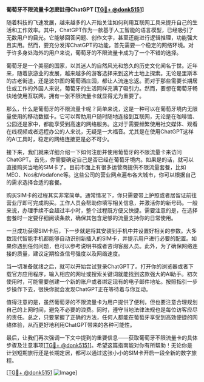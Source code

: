 **葡萄牙不限流量卡怎麽註冊ChatGPT [[TG💪+ @donk5151](https://t.me/s/donk5151)]**

随着科技的飞速发展，越来越多的人开始关注如何利用互联网工具来提升自己的生活和工作效率。其中，ChatGPT作为一款基于人工智能的语言模型，已经吸引了无数用户的目光。它能够回答问题、创作文字，甚至还能进行逻辑推理，功能强大且实用。然而，要充分发挥ChatGPT的功能，首先需要一个稳定的网络环境。对于许多身处海外的用户来说，葡萄牙的不限流量卡成为了一个不错的选择。

葡萄牙是一个美丽的国家，以其迷人的自然风光和悠久的历史文化闻名于世。近年来，随着旅游业的发展，越来越多的游客选择来到这片土地上探索。无论是里斯本的古老街道，还是波尔图的葡萄酒庄园，都让人流连忘返。而对于那些需要长期居住或工作的外国人来说，葡萄牙的生活同样充满了吸引力。然而，要想在葡萄牙畅快地使用互联网，拥有一张不限流量卡就显得尤为重要了。

那么，什么是葡萄牙的不限流量卡呢？简单来说，这是一种可以在葡萄牙境内无限量使用的移动数据卡。它可以帮助用户随时随地连接到互联网，无论是在咖啡馆、公园还是家中，都能享受到高速的网络服务。这对于需要频繁使用社交媒体、观看在线视频或者远程办公的人来说，无疑是一大福音。尤其是在使用ChatGPT这样的AI工具时，稳定的网络连接更是必不可少。

接下来，我们就来详细介绍一下如何注册并使用葡萄牙的不限流量卡来访问ChatGPT。首先，你需要确定自己是否已经在葡萄牙境内。如果是的话，就可以直接购买当地的SIM卡了。目前市面上有很多运营商提供不限流量套餐，比如MEO、Nos和Vodafone等。这些公司的营业网点遍布各大城市，你可以根据自己的需求选择合适的套餐。

购买SIM卡的过程其实非常简单。通常情况下，你只需要带上护照或者居留证前往营业厅即可完成购买。工作人员会帮助你填写相关信息，并激活你的新号码。一般来说，办理手续不会超过半小时，整个过程既方便又快捷。需要注意的是，在选择套餐时一定要仔细阅读条款，确保其包含足够的流量支持你的日常使用。

一旦成功获得SIM卡后，下一步就是将其安装到手机中并设置好相关的参数。大多数现代智能手机都能够自动识别新插入的SIM卡，并提示用户进行必要的配置。如果你遇到任何问题，也可以参考说明书或者咨询客服人员。此外，为了确保网络连接的质量，建议定期检查信号强度以及网络速度。

当一切准备就绪之后，就可以开始尝试登录ChatGPT了。打开你的浏览器或者下载官方应用程序，输入相应的网址或搜索关键词就能找到这款强大的AI助手。初次使用时，可能需要创建一个新的账户或者绑定现有的电子邮件地址。按照指引一步步操作下去，很快你就会发现ChatGPT正在等待着与你互动。

值得注意的是，虽然葡萄牙的不限流量卡为用户提供了便利，但也要注意合理规划自己的上网时间，避免不必要的浪费。同时，遵守当地法律法规也是每位访客应尽的责任。总之，只要掌握了正确的方法，任何人都能在葡萄牙享受到高效便捷的网络体验，从而更好地利用ChatGPT带来的各种可能性。

最后，让我们再次强调一下文中提到的重要信息——获取葡萄牙不限流量卡的具体步骤及注意事项[[TG💪+ @donk5151](https://t.me/s/donk5151)]。希望这篇指南能对你有所帮助！无论你是计划短期旅行还是长期定居，都可以通过这张小小的SIM卡开启一段全新的数字旅程。

[[TG💪+ @donk5151](https://t.me/s/donk5151) ![Image](https://i.postimg.cc/rwNCRYN7/Snipaste-2025-04-30-17-27-05.png)]
